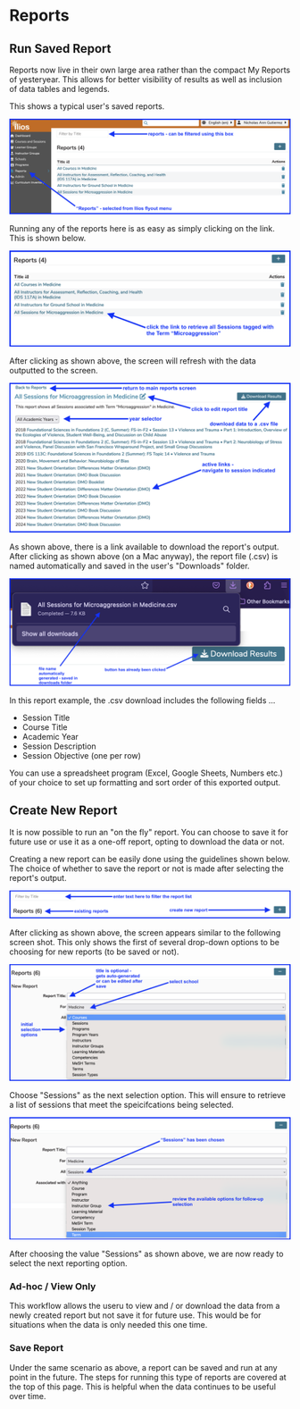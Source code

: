 # Reports

## Run Saved Report

Reports now live in their own large area rather than the compact My Reports of yesteryear. This allows for better visibility of results as well as inclusion of data tables and legends.

This shows a typical user's saved reports.

![Saved reports](../images/reports/saved_reports_start.png)

Running any of the reports here is as easy as simply clicking on the link. This is shown below.

![Run any report](../images/reports/run_selected_report.png)

After clicking as shown above, the screen will refresh with the data outputted to the screen. 

![Data displayed](../images/reports/report_data_displayed.png)

As shown above, there is a link available to download the report's output. After clicking as shown above (on a Mac anyway), the report file (.csv) is named automatically and saved in the user's "Downloads" folder.

![Download action shown](../images/reports/report_downloaded.png)

In this report example, the .csv download includes the following fields ...

* Session Title 
* Course Title 
* Academic Year
* Session Description
* Session Objective (one per row)

You can use a spreadsheet program (Excel, Google Sheets, Numbers etc.) of your choice to set up formatting and sort order of this exported output.

## Create New Report

It is now possible to run an "on the fly" report. You can choose to save it for future use or use it as a one-off report, opting to download the data or not.

Creating a new report can be easily done using the guidelines shown below. The choice of whether to save the report or not is made after selecting the report's output.

![create new report - starting point](../images/reports/create_new_report.png)

After clicking as shown above, the screen appears similar to the following screen shot. This only shows the first of several drop-down options to be choosing for new reports (to be saved or not).

![first drop-down choice](../images/reports/first_drop_down_choice.png)

Choose "Sessions" as the next selection option. This will ensure to retrieve a list of sessions that meet the speicifcations being selected.

![choose sessions as report option](../images/reports/sessions_chosen.png)

After choosing the value "Sessions" as shown above, we are now ready to select the next reporting option.

### Ad-hoc / View Only

This workflow allows the useru to view and / or download the data from a newly created report but not save it for future use. This would be for situations when the data is only needed this one time.

### Save Report

Under the same scenario as above, a report can be saved and run at any point in the future. The steps for running this type of reports are covered at the top of this page. This is helpful when the data continues to be useful over time.
